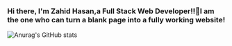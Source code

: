 ### Hi there, I'm Zahid Hasan,a Full Stack Web Developer!!👋I am the one who can turn a blank page into a fully working website!
![Anurag's GitHub stats](https://github-readme-stats.vercel.app/api?username=Zahid-Hasan-Shuvo&show_icons=true&theme=radical)


